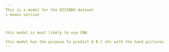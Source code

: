 ```yaml
---
This is a model for the BISINDO dataset
v means version



this model is most likely to use CNN 

this model has the purpose to predict A B C etc with the hand pictures that are in the dataset [[https://github.com/shafidaaaa/Bangkit/tree/main/Capstone/bisindo_data]]
---
```

